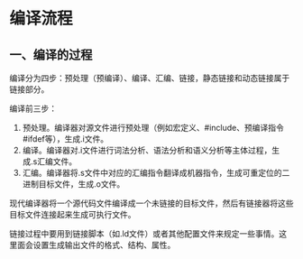 # 编译流程

## 一、编译的过程

编译分为四步：预处理（预编译）、编译、汇编、链接，静态链接和动态链接属于链接部分。

编译前三步：

1. 预处理。编译器对源文件进行预处理（例如宏定义、#include、预编译指令#ifdef等），生成.i文件。
2. 编译。编译器对.i文件进行词法分析、语法分析和语义分析等主体过程，生成.s汇编文件。
3. 汇编。编译器将.s文件中对应的汇编指令翻译成机器指令，生成可重定位的二进制目标文件，生成.o文件。

现代编译器将一个源代码文件编译成一个未链接的目标文件，然后有链接器将这些目标文件连接起来生成可执行文件。

链接过程中要用到链接脚本（如.ld文件）或者其他配置文件来规定一些事情。这里面会设置生成输出文件的格式、结构、属性。
